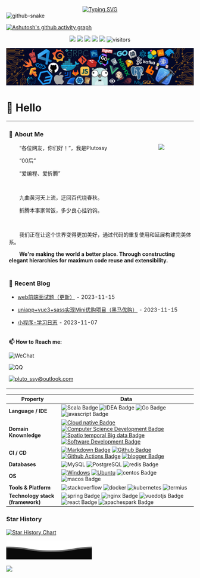 <!-- dynamic typing effect 动态打字效果 -->

<div align="center">
    <a href="https://blog.csdn.net/Pluto_ssy" target='_blank'>
    <img src="https://readme-typing-svg.demolab.com?font=Fira+Code&pause=1000&width=435&lines=console.log(%22Hello%2C%20World%22);Welcome to my profile!&center=true&size=27" alt="Typing SVG" />
    </a>
</div>

<!-- Snake Code Contribution Map 贪吃蛇代码贡献图 -->

<picture>
  <source media="(prefers-color-scheme: dark)" srcset="https://cdn.jsdelivr.net/gh/sun0225SUN/sun0225SUN/profile-snake-contrib/github-contribution-grid-snake-dark.svg" />
  <source media="(prefers-color-scheme: light)" srcset="https://cdn.jsdelivr.net/gh/sun0225SUN/sun0225SUN/profile-snake-contrib/github-contribution-grid-snake.svg" />
  <img alt="github-snake" src="https://cdn.jsdelivr.net/gh/sun0225SUN/sun0225SUN/profile-snake-contrib/github-contribution-grid-snake-dark.svg" /> 
</picture>

<!--   Github活动统计图 -->
[![Ashutosh's github activity graph](https://github-readme-activity-graph.vercel.app/graph?username=Plutossy&theme=react-dark)](https://github.com/Plutossy/Plutossy)

<!--   状态栏 -->

<p align="center">
    <a href="https://github.com/Plutossy/Plutossy"><img src="https://img.shields.io/badge/status-updating-brightgreen.svg"></a>
    <a href="https://github.com/vuejs/cpython"><img src="https://img.shields.io/badge/Vue-3.00-FF1493.svg"></a>
    <a href="https://github.com/Plutossy/PsMusic/graphs/contributors"><img src="https://img.shields.io/github/contributors/Plutossy/PsMusic?color=blue"></a>
    <a href="https://github.com/Plutossy/PsMusic/stargazers"><img src="https://img.shields.io/github/stars/Plutossy/PsMusic.svg?logo=github"></a>
    <a href="https://github.com/Plutossy/PsMusic/network/members"><img src="https://img.shields.io/github/forks/Plutossy/PsMusic.svg?color=blue&logo=github"></a>
    <img src="https://visitor-badge.laobi.icu/badge?page_id=Plutossy.PsMusic" alt="visitors"/>   
</p>


<!--  Header图 -->
![](./assets/header_.png)

<!--  个人信息介绍 -->

#  🙋 Hello

<table>
<tr><td>


<!-- About me 关于我 -->

### 🤺 About Me

<img align="right" width="88" src="https://cdn.jsdelivr.net/gh/sun0225SUN/sun0225SUN/assets/images/steven.png" />


<p>&emsp;&emsp;“各位网友，你们好！”，我是Plutossy</p>
<p>&emsp;&emsp;“00后”</p>
<p>&emsp;&emsp;“爱编程、爱折腾”</p>
<br>
<p>&emsp;&emsp;九曲黄河天上流，迂回百代绕春秋。</p>
<p>&emsp;&emsp;折腾本事家常饭，多少良心挂钓钩。</p>
<br>
<p>&emsp;&emsp;我们正在让这个世界变得更加美好，通过代码的重复使用和延展构建完美体系。</p>
<p><strong>&emsp;&emsp;We're making the world a better place. Through constructing elegant hierarchies for maximum code reuse and extensibility.</strong></p>

</td></tr>

<tr><td>

<!-- 近期博客 -->

### 📃 Recent Blog

<!-- <img align="right" width="88" src="https://cdn.jsdelivr.net/gh/sun0225SUN/sun0225SUN/assets/images/astronaut.png" /> -->
<!-- START_SECTION:blog -->

* <a href='https://blog.csdn.net/Pluto_ssy/article/details/134417230' target='_blank'>web前端面试题（更新）</a> - 2023-11-15

* <a href='https://blog.csdn.net/Pluto_ssy/article/details/134415317' target='_blank'>uniapp+vue3+sass实现Mini优购项目（黑马优购）</a> - 2023-11-15

* <a href='https://blog.csdn.net/Pluto_ssy/article/details/134264532' target='_blank'>小程序-学习日志</a> - 2023-11-07
  <!-- END_SECTION:blog -->
</td></tr>

<tr><td>

**📫 How to Reach me:**

<p align="center">

![WeChat](https://img.shields.io/badge/-zhlysun-2088FF?style=flat&logo=wechat&logoColor=white)

![QQ](https://img.shields.io/badge/-2728154199-2088FF?style=flat&logo=Tencentqq&logoColor=white)

<!-- <a href="mailto:pluto_ssy@outlook.com" target="blank"> -->

[![pluto_ssy@outlook.com](https://img.shields.io/badge/-Email-2088FF?style=flat&logo=Gmail&logoColor=white)](mailto:pluto_ssy@outlook.com)

<!-- </a> -->
</p>
</td></tr>

</table>


<!--   技术栈 -->
<!--   图标网址：https://simpleicons.org/ -->

| Property                         | Data                                                         |
| -------------------------------- | ------------------------------------------------------------ |
| **Language / IDE**               | ![Scala Badge](https://img.shields.io/badge/-Scala-DC322F?style=flat&logo=Scala&logoColor=white) ![IDEA Badge](https://img.shields.io/badge/-IDEA-000000?style=flat&logo=intellijidea&logoColor=white) ![Go Badge](https://img.shields.io/badge/-Go-00ADD8?style=flat&logo=go&logoColor=white) ![javascript Badge](https://img.shields.io/badge/-JavaScript-F7DF1E?style=flat&logo=javascript&logoColor=white) |
| **Domain Knownledge**            | [![Cloud native Badge](https://img.shields.io/badge/-Cloud%20native-01D277?style=flat&logoColor=white)](https://github.com/Plutossy/Plutossy) [![Computer Science Development Badge](https://img.shields.io/badge/-Computer%20Science-FAB040?style=flat&logoColor=white)](https://github.com/Plutossy?tab=repositories) [![Spatio temporal Big data Badge](https://img.shields.io/badge/-Spatio%20temporal%20Big%20data-4C8CBF?style=flat&logoColor=white)](https://github.com/Plutossy?tab=repositories) [![Software Development Badge](https://img.shields.io/badge/-Software%20Development-FF6600?style=flat&logoColor=white)](https://github.com/Plutossy?tab=repositories) |
| **CI / CD**                      | [![Markdown Badge](https://img.shields.io/badge/-Markdown-2088FF?style=flat&logo=Markdown&logoColor=white)](https://github.com/Plutossy/Plutossy) [![Github Badge](https://img.shields.io/badge/-Github%20-2088FF?style=flat&logo=Github&logoColor=white)](https://github.com/Plutossy/Plutossy) [![Github Actions Badge](https://img.shields.io/badge/-Git%20-2088FF?style=flat&logo=Git&logoColor=white)](https://github.com/Plutossy/Plutossy) [![blogger Badge](https://img.shields.io/badge/-Blogger%20-2088FF?style=flat&logo=blogger&logoColor=white)](https://github.com/Plutossy/Plutossy) |
| **Databases**                    | <img alt="MySQL" src="https://camo.githubusercontent.com/e863bc79abf7a53150665ce9eb1a93f4fb6183af46bc3fb345ee5562736eb23c/68747470733a2f2f696d672e736869656c64732e696f2f62616467652f4d7953514c2d2532333030662e7376673f6c6f676f3d6d7973716c266c6f676f436f6c6f723d7768697465" data-canonical-src="https://img.shields.io/badge/MySQL-%2300f.svg?logo=mysql&amp;logoColor=white" style="max-width: 100%;"> <img src="https://img.shields.io/badge/-PostgreSQL-black?style=flat-square&amp;logo=postgresql&amp;logoColor=blue" style="max-width: 100%;" alt="PostgreSQL" data-canonical-src="https://img.shields.io/badge/-PostgreSQL-black?style=flat-square&amp;logo=postgresql&amp;logoColor=blue" style="max-width: 100%;"> ![redis Badge](https://img.shields.io/badge/-Redis-DC382D?style=flat&logo=redis&logoColor=white) |
| **OS**                           | <a target="_blank" rel="noopener noreferrer" href="https://camo.githubusercontent.com/b44114213a5a462903bd69611bb6846f1dc41fe6f3230bd37c67c3d4eb65f08c/68747470733a2f2f696d672e736869656c64732e696f2f62616467652f2d57696e646f77732d626c61636b3f7374796c653d666c61742d737175617265266c6f676f3d77696e646f7773266c6f676f436f6c6f723d626c7565"><img src="https://camo.githubusercontent.com/b44114213a5a462903bd69611bb6846f1dc41fe6f3230bd37c67c3d4eb65f08c/68747470733a2f2f696d672e736869656c64732e696f2f62616467652f2d57696e646f77732d626c61636b3f7374796c653d666c61742d737175617265266c6f676f3d77696e646f7773266c6f676f436f6c6f723d626c7565" alt="Windows" data-canonical-src="https://img.shields.io/badge/-Windows-black?style=flat-square&amp;logo=windows&amp;logoColor=blue" style="max-width: 100%;"></a> <a target="_blank" rel="noopener noreferrer" href="https://camo.githubusercontent.com/9c4bc049e33f41f122342a1714ccf872c34098a9f2c593c33c2322cf0129fa04/68747470733a2f2f696d672e736869656c64732e696f2f62616467652f2d5562756e74752d626c61636b3f7374796c653d666c61742d737175617265266c6f676f3d7562756e7475"><img src="https://camo.githubusercontent.com/9c4bc049e33f41f122342a1714ccf872c34098a9f2c593c33c2322cf0129fa04/68747470733a2f2f696d672e736869656c64732e696f2f62616467652f2d5562756e74752d626c61636b3f7374796c653d666c61742d737175617265266c6f676f3d7562756e7475" alt="Ubuntu" data-canonical-src="https://img.shields.io/badge/-Ubuntu-black?style=flat-square&amp;logo=ubuntu" style="max-width: 100%;"></a> ![centos Badge](https://img.shields.io/badge/-Centos-262577?style=flat&logo=centos&logoColor=white) ![macos Badge](https://img.shields.io/badge/-MacOS-000000?style=flat&logo=macos&logoColor=white) |
| **Tools & Platform**             | ![stackoverflow](https://img.shields.io/badge/StackOverflow-F58025?style=for-the-badge&logo=stackoverflow&color=525252) ![docker](https://img.shields.io/badge/Docker-2496ED?style=for-the-badge&logo=docker&logoColor=white) ![kubernetes](https://img.shields.io/badge/Kubernetes-326CE5?style=for-the-badge&logo=kubernetes&logoColor=white) ![termius](https://img.shields.io/badge/Termius-000000?style=for-the-badge&logo=termius&logoColor=white) |
| **Technology stack (framework)** | ![spring Badge](https://img.shields.io/badge/-Spring-6DB33F?style=flat&logo=spring&logoColor=white) ![nginx Badge](https://img.shields.io/badge/-Nginx-009639?style=flat&logo=nginx&logoColor=white) ![vuedotjs Badge](https://img.shields.io/badge/-Vue-4FC08D?style=flat&logo=vuedotjs&logoColor=white) ![react Badge](https://img.shields.io/badge/-React-61DAFB?style=flat&logo=react&logoColor=white) ![apachespark Badge](https://img.shields.io/badge/-Spark-E25A1C?style=flat&logo=apachespark&logoColor=white) |

### Star History

[![Star History Chart](https://api.star-history.com/svg?repos=Plutossy/PsMusic&type=Date)](https://star-history.com/#Plutossy/PsMusic&Date)


![](./svg/Bottom_down.svg)

<!-- just img 图片 -->
<img src="https://cdn.jsdelivr.net/gh/sun0225SUN/sun0225SUN/assets/images/rocket.png"/>

